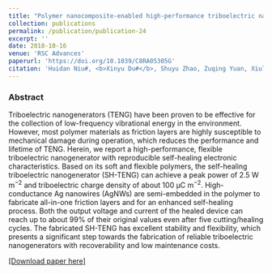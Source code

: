 ```yaml
---
title: "Polymer nanocomposite-enabled high-performance triboelectric nanogenerator with self-healing capability"
collection: publications
permalink: /publication/publication-24
excerpt: ''
date: 2018-10-16
venue: 'RSC Advances'
paperurl: 'https://doi.org/10.1039/C8RA05305G'
citation: 'Huidan Niu#, <b>Xinyu Du#</b>, Shuyu Zhao, Zuqing Yuan, Xiuling Zhang, Ran Cao, Yingying Yin, Chi Zhang, Tao Zhou and Congju Li, "Polymer nanocomposite-enabled high-performance triboelectric nanogenerator with self-healing capability", <b><i>RSC Adv.</i> 8,</b> 30661-30668 (2018)'
---
```

### Abstract

Triboelectric nanogenerators (TENG) have been proven to be effective for the collection of low-frequency vibrational energy in the environment. However, most polymer materials as friction layers are highly susceptible to mechanical damage during operation, which reduces the performance and lifetime of TENG. Herein, we report a high-performance, flexible triboelectric nanogenerator with reproducible self-healing electronic characteristics. Based on its soft and flexible polymers, the self-healing triboelectric nanogenerator (SH-TENG) can achieve a peak power of 2.5 W m<sup>−2</sup> and triboelectric charge density of about 100 μC m<sup>−2</sup>. High-conductance Ag nanowires (AgNWs) are semi-embedded in the polymer to fabricate all-in-one friction layers and for an enhanced self-healing process. Both the output voltage and current of the healed device can reach up to about 99% of their original values even after five cutting/healing cycles. The fabricated SH-TENG has excellent stability and flexibility, which presents a significant step towards the fabrication of reliable triboelectric nanogenerators with recoverability and low maintenance costs.

 [[Download paper here]](https://doi.org/10.1039/C8RA05305G)